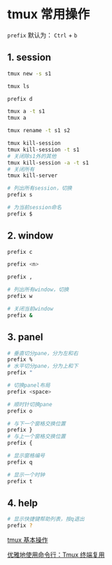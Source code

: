 # tmux 常用操作

`prefix` 默认为： `Ctrl` + `b`

## 1. session

```bash
tmux new -s s1
```

```bash
tmux ls
```

```bash
prefix d
```

```bash
tmux a -t s1
tmux a
```

```bash
tmux rename -t s1 s2
```

```bash
tmux kill-session
tmux kill-session -t s1
# 关闭除s1外的其他
tmux kill-session -a -t s1
# 关闭所有
tmux kill-server
```

```bash
# 列出所有session，切换
prefix s
```

```bash
# 为当前session命名
prefix $
```

## 2. window

```bash
prefix c
```

```bash
prefix <n>
```

```bash
prefix ,
```

```bash
# 列出所有window，切换
prefix w
```

```bash
# 关闭当前window
prefix &
```

## 3. panel

```bash
# 垂直切分pane，分为左和右
prefix %
# 水平切分pane，分为上和下
prefix "
```

```bash
# 切换panel布局
prefix <space>
```

```bash
# 顺时针切换pane
prefix o
```

```bash
# 与下一个窗格交换位置
prefix }
# 与上一个窗格交换位置
prefix {
```

```bash
# 显示窗格编号
prefix q
```

```bash
# 显示一个时钟
prefix t
```

## 4. help

```bash
# 显示快捷键帮助列表，按q退出
prefix ?
```

[tmux 基本操作](https://www.cnblogs.com/liuguanglin/p/9290345.html)

[优雅地使用命令行：Tmux 终端复用](https://harttle.land/2015/11/06/tmux-startup.html)

